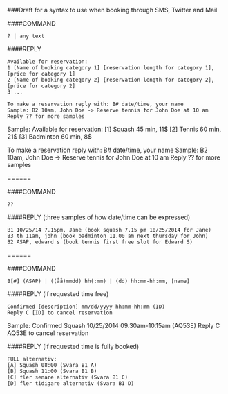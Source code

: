 ###Draft for a syntax to use when booking through SMS, Twitter and Mail

####COMMAND
```
? | any text
```
####REPLY
```
Available for reservation:
1 [Name of booking category 1] [reservation length for category 1], [price for category 1]
2 [Name of booking category 2] [reservation length for category 2], [price for category 2]
3 ...

To make a reservation reply with: B# date/time, your name
Sample: B2 10am, John Doe -> Reserve tennis for John Doe at 10 am
Reply ?? for more samples
```

Sample:
Available for reservation:
[1] Squash 45 min, 11$
[2] Tennis 60 min, 21$
[3] Badminton 60 min, 8$

To make a reservation reply with: B# date/time, your name
Sample: B2 10am, John Doe -> Reserve tennis for John Doe at 10 am
Reply ?? for more samples

======

####COMMAND
```
??
```
####REPLY (three samples of how date/time can be expressed)
```
B1 10/25/14 7.15pm, Jane (book squash 7.15 pm 10/25/2014 for Jane)
B3 th 11am, john (book badminton 11.00 am next thursday for John)
B2 ASAP, edward s (book tennis first free slot for Edward S)
```

======

####COMMAND
```
B[#] (ASAP) | ((åå)mmdd) hh(:mm) | (dd) hh:mm-hh:mm, [name]
```

####REPLY (if requested time free)
```
Confirmed [description] mm/dd/yyyy hh:mm-hh:mm (ID)
Reply C [ID] to cancel reservation 
```

Sample:
Confirmed Squash 10/25/2014 09.30am-10.15am (AQ53E)
Reply C AQ53E to cancel reservation

####REPLY (if requested time is fully booked)
```
FULL alternativ:
[A] Squash 08:00 (Svara B1 A)
[B] Squash 11:00 (Svara B1 B)
[C] fler senare alternativ (Svara B1 C)
[D] fler tidigare alternativ (Svara B1 D)
```